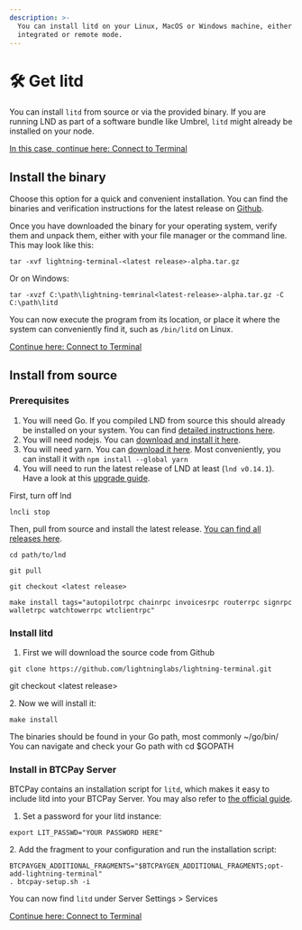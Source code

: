 ```yaml
---
description: >-
  You can install litd on your Linux, MacOS or Windows machine, either in
  integrated or remote mode.
---
```


# 🛠 Get litd

You can install `litd` from source or via the provided binary. If you are running LND as part of a software bundle like Umbrel, `litd` might already be installed on your node.

[In this case, continue here: Connect to Terminal](run-litd.md)

## Install the binary

Choose this option for a quick and convenient installation. You can find the binaries and verification instructions for the latest release on [Github](https://github.com/lightninglabs/lightning-terminal/releases/).

Once you have downloaded the binary for your operating system, verify them and unpack them, either with your file manager or the command line. This may look like this:

`tar -xvf lightning-terminal-<latest release>-alpha.tar.gz`

Or on Windows:

`tar -xvzf C:\path\lightning-temrinal<latest-release>-alpha.tar.gz -C C:\path\litd`

You can now execute the program from its location, or place it where the system can conveniently find it, such as `/bin/litd` on Linux.

[Continue here: Connect to Terminal](run-litd.md)

## Install from source

### Prerequisites <a href="#docs-internal-guid-7cbeda7b-7fff-ea25-6c45-b336fa1d808e" id="docs-internal-guid-7cbeda7b-7fff-ea25-6c45-b336fa1d808e"></a>

1. You will need Go. If you compiled LND from source this should already be installed on your system. You can find [detailed instructions here](https://golang.org/doc/install).
2. You will need nodejs. You can [download and install it here](https://nodejs.org/en/download/).
3. You will need yarn. You can [download it here](https://classic.yarnpkg.com/en/docs/install). Most conveniently, you can install it with `npm install --global yarn`
4. You will need to run the latest release of LND at least (`lnd v0.14.1`). Have a look at this [upgrade guide](../lnd/run-lnd.md#upgrading-from-source).

First, turn off lnd

`lncli stop`

Then, pull from source and install the latest release. [You can find all releases here](https://github.com/lightninglabs/lightning-terminal/releases/).

`cd path/to/lnd`

`git pull`

`git checkout <latest release>`

`make install tags="autopilotrpc chainrpc invoicesrpc routerrpc signrpc walletrpc watchtowerrpc wtclientrpc"`

### Install litd <a href="#docs-internal-guid-ae172929-7fff-f9d0-7921-e6f8acc92f53" id="docs-internal-guid-ae172929-7fff-f9d0-7921-e6f8acc92f53"></a>

1. First we will download the source code from Github

`git clone https://github.com/lightninglabs/lightning-terminal.git`

git checkout \<latest release>

2\. Now we will install it:

`make install`

The binaries should be found in your Go path, most commonly \~/go/bin/ You can navigate and check your Go path with cd $GOPATH

### Install in BTCPay Server

BTCPay contains an installation script for `litd`, which makes it easy to include litd into your BTCPay Server. You may also refer to [the official guide](https://docs.btcpayserver.org/Docker/lightning-terminal/#lightning-terminal-lit).

1. Set a password for your litd instance:

`export LIT_PASSWD="YOUR PASSWORD HERE"`

2\. Add the fragment to your configuration and run the installation script:

`BTCPAYGEN_ADDITIONAL_FRAGMENTS="$BTCPAYGEN_ADDITIONAL_FRAGMENTS;opt-add-lightning-terminal"`\
`. btcpay-setup.sh -i`

You can now find `litd` under Server Settings > Services

[Continue here: Connect to Terminal](run-litd.md)
